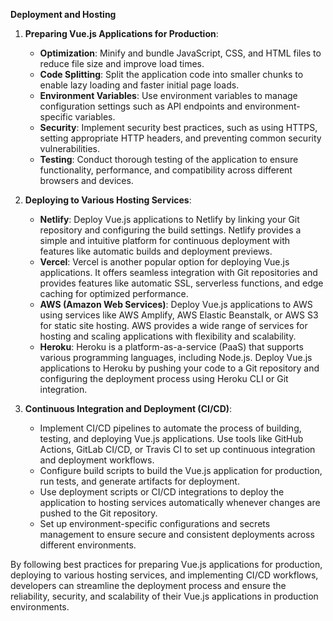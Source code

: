 **Deployment and Hosting**

1. **Preparing Vue.js Applications for Production**:
   - **Optimization**: Minify and bundle JavaScript, CSS, and HTML files to reduce file size and improve load times.
   - **Code Splitting**: Split the application code into smaller chunks to enable lazy loading and faster initial page loads.
   - **Environment Variables**: Use environment variables to manage configuration settings such as API endpoints and environment-specific variables.
   - **Security**: Implement security best practices, such as using HTTPS, setting appropriate HTTP headers, and preventing common security vulnerabilities.
   - **Testing**: Conduct thorough testing of the application to ensure functionality, performance, and compatibility across different browsers and devices.

2. **Deploying to Various Hosting Services**:
   - **Netlify**: Deploy Vue.js applications to Netlify by linking your Git repository and configuring the build settings. Netlify provides a simple and intuitive platform for continuous deployment with features like automatic builds and deployment previews.
   - **Vercel**: Vercel is another popular option for deploying Vue.js applications. It offers seamless integration with Git repositories and provides features like automatic SSL, serverless functions, and edge caching for optimized performance.
   - **AWS (Amazon Web Services)**: Deploy Vue.js applications to AWS using services like AWS Amplify, AWS Elastic Beanstalk, or AWS S3 for static site hosting. AWS provides a wide range of services for hosting and scaling applications with flexibility and scalability.
   - **Heroku**: Heroku is a platform-as-a-service (PaaS) that supports various programming languages, including Node.js. Deploy Vue.js applications to Heroku by pushing your code to a Git repository and configuring the deployment process using Heroku CLI or Git integration.

3. **Continuous Integration and Deployment (CI/CD)**:
   - Implement CI/CD pipelines to automate the process of building, testing, and deploying Vue.js applications. Use tools like GitHub Actions, GitLab CI/CD, or Travis CI to set up continuous integration and deployment workflows.
   - Configure build scripts to build the Vue.js application for production, run tests, and generate artifacts for deployment.
   - Use deployment scripts or CI/CD integrations to deploy the application to hosting services automatically whenever changes are pushed to the Git repository.
   - Set up environment-specific configurations and secrets management to ensure secure and consistent deployments across different environments.

By following best practices for preparing Vue.js applications for production, deploying to various hosting services, and implementing CI/CD workflows, developers can streamline the deployment process and ensure the reliability, security, and scalability of their Vue.js applications in production environments.